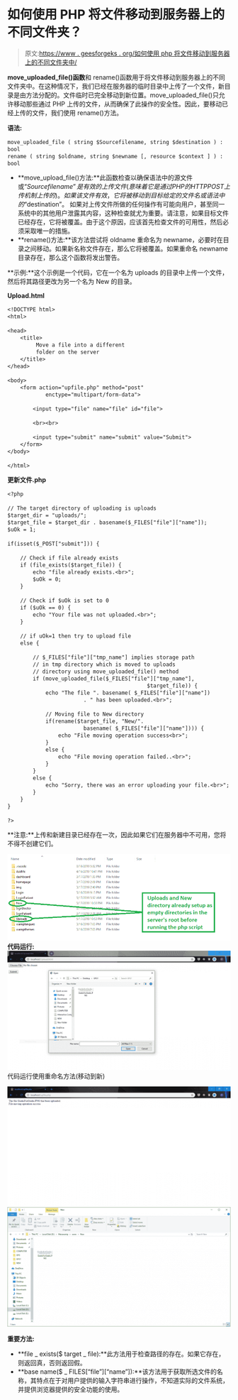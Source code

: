 # 如何使用 PHP 将文件移动到服务器上的不同文件夹？

> 原文:[https://www . geesforgeks . org/如何使用 php 将文件移动到服务器上的不同文件夹中/](https://www.geeksforgeeks.org/how-to-move-a-file-into-a-different-folder-on-the-server-using-php/)

**move_uploaded_file()函数**和 rename()函数用于将文件移动到服务器上的不同文件夹中。在这种情况下，我们已经在服务器的临时目录中上传了一个文件，新目录是由方法分配的。文件临时已完全移动到新位置。move_uploaded_file()只允许移动那些通过 PHP 上传的文件，从而确保了此操作的安全性。因此，要移动已经上传的文件，我们使用 rename()方法。

**语法:**

```
move_uploaded_file ( string $Sourcefilename, string $destination ) : bool
rename ( string $oldname, string $newname [, resource $context ] ) : bool

```

*   **move_upload_file()方法:**此函数检查以确保语法中的源文件或“$Sourcefilename”是有效的上传文件(意味着它是通过 PHP 的 HTTP POST 上传机制上传的)。如果该文件有效，它将被移动到目标给定的文件名或语法中的“$destination”。
    如果对上传文件所做的任何操作有可能向用户，甚至同一系统中的其他用户泄露其内容，这种检查就尤为重要。请注意，如果目标文件已经存在，它将被覆盖。由于这个原因，应该首先检查文件的可用性，然后必须采取唯一的措施。
*   **rename()方法:**该方法尝试将 oldname 重命名为 newname，必要时在目录之间移动。如果新名称文件存在，那么它将被覆盖。如果重命名 newname 目录存在，那么这个函数将发出警告。

**示例:**这个示例是一个代码，它在一个名为 uploads 的目录中上传一个文件，然后将其路径更改为另一个名为 New 的目录。

**Upload.html**

```
<!DOCTYPE html>
<html>

<head>
    <title>
         Move a file into a different
         folder on the server
    </title>
</head>

<body>
    <form action="upfile.php" method="post"
            enctype="multipart/form-data">

        <input type="file" name="file" id="file">

        <br><br>

        <input type="submit" name="submit" value="Submit">
    </form>
</body>

</html>                    
```

**更新文件.php**

```
<?php

// The target directory of uploading is uploads
$target_dir = "uploads/";
$target_file = $target_dir . basename($_FILES["file"]["name"]);
$uOk = 1;

if(isset($_POST["submit"])) {

    // Check if file already exists
    if (file_exists($target_file)) {
        echo "file already exists.<br>";
        $uOk = 0;
    }

    // Check if $uOk is set to 0 
    if ($uOk == 0) {
        echo "Your file was not uploaded.<br>";
    } 

    // if uOk=1 then try to upload file
    else {

        // $_FILES["file"]["tmp_name"] implies storage path
        // in tmp directory which is moved to uploads
        // directory using move_uploaded_file() method
        if (move_uploaded_file($_FILES["file"]["tmp_name"],
                                            $target_file)) {
            echo "The file ". basename( $_FILES["file"]["name"])
                        . " has been uploaded.<br>";

            // Moving file to New directory 
            if(rename($target_file, "New/". 
                        basename( $_FILES["file"]["name"]))) {
                echo "File moving operation success<br>";
            }
            else {
                echo "File moving operation failed..<br>";
            }
        }
        else {
            echo "Sorry, there was an error uploading your file.<br>";
        }
    }
}

?>
```

**注意:**上传和新建目录已经存在一次，因此如果它们在服务器中不可用，您将不得不创建它们。

![](img/c56fef4efd664af82f46f20837397019.png)
**代码运行:**
![](img/b56521eb9b2cfbc1155244fa3c7a931c.png)
代码运行使用重命名方法(移动到新)

![](img/b86b44d4dc1b9029215eaec44322bcc8.png)
![](img/2bbad80d4eddb6b5008d1295ed2d0962.png)

**重要方法:**

*   **file _ exists($ target _ file):**此方法用于检查路径的存在。如果它存在，则返回真，否则返回假。
*   **base name($ _ FILES[“file”][“name”]):**该方法用于获取所选文件的名称，其特点在于对用户提供的输入字符串进行操作，不知道实际的文件系统，并提供浏览器提供的安全功能的使用。